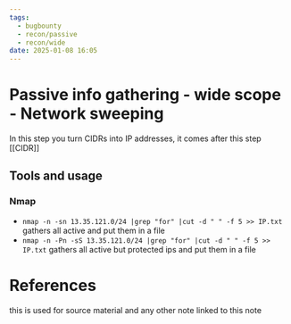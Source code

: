 ```yaml
---
tags:
  - bugbounty
  - recon/passive
  - recon/wide
date: 2025-01-08 16:05
---
```

# Passive info gathering - wide scope - Network sweeping
In this step you turn CIDRs into IP addresses, it comes after this step [[CIDR]]

## Tools and usage
### Nmap
- `nmap -n -sn 13.35.121.0/24 |grep "for" |cut -d " " -f 5 >> IP.txt` gathers all active and put them in a file
- `nmap -n -Pn -sS 13.35.121.0/24 |grep "for" |cut -d " " -f 5 >> IP.txt` gathers all active but protected ips and put them in a file






# References
this is used for source material and any other note linked to this note
